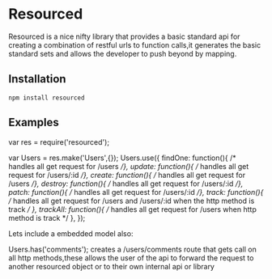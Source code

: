 # Resourced
  Resourced is a nice nifty library that provides a basic standard api for creating a combination of restful urls to function calls,it generates the basic standard sets and allows the developer to push beyond by mapping.

## Installation
 	
	npm install resourced

## Examples

  var res = require('resourced');

  var Users = res.make('Users',{});
  Users.use({
  	findOne: function(){ /* handles all get request for /users */},
  	update: function(){ /* handles all get request for /users/:id */},
  	create: function(){ /* handles all get request for /users */},
  	destroy: function(){ /* handles all get request for /users/:id */},
  	patch: function(){ /* handles all get request for /users/:id */},
  	track: function(){ 
	    /* handles all get request for /users and /users/:id when the http method is track */
	},
  	trackAll: function(){ 
	   /* handles all get request for /users when http method is track */
	},
  });

 Lets include a embedded model also:
  
 Users.has('comments'); 
	creates a /users/comments route that gets call on all http methods,these allows the user of the api to forward the request to another resourced object or to their own internal api or library



